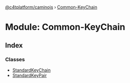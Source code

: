 [@c4tplatform/caminojs](../api.md) › [Common-KeyChain](common_keychain.md)

# Module: Common-KeyChain

## Index

### Classes

* [StandardKeyChain](../classes/common_keychain.standardkeychain.md)
* [StandardKeyPair](../classes/common_keychain.standardkeypair.md)
